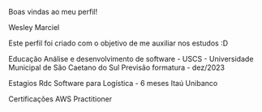 Boas vindas ao meu perfil!

Wesley Marciel 

Este perfil foi criado com o objetivo de me auxiliar nos estudos :D

Educação
  Análise e desenvolvimento de software - USCS - Universidade Municipal de São Caetano do Sul
  Previsão formatura - dez/2023
  
Estagios
Rdc Software para Logística - 6 meses
Itaú Unibanco

Certificações
AWS Practitioner
